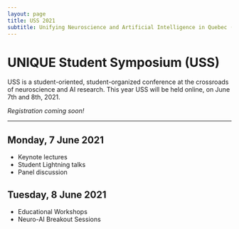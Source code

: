 ```yaml
---
layout: page
title: USS 2021
subtitle: Unifying Neuroscience and Artificial Intelligence in Quebec (UNIQUE) - Student Symposium
---
```

# UNIQUE Student Symposium (USS)
USS is a student-oriented, student-organized conference at the crossroads of neuroscience and AI research. This year USS will be held online, on June 7th and 8th, 2021.

*Registration coming soon!*

---

## Monday, 7 June 2021

- Keynote lectures
- Student Lightning talks
- Panel discussion

## Tuesday, 8 June 2021

- Educational Workshops
- Neuro-AI Breakout Sessions
